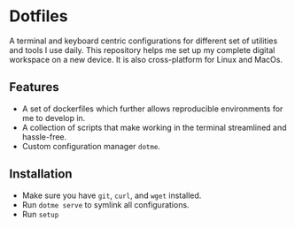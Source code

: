 # Dotfiles

A terminal and keyboard centric configurations for different set of utilities
and tools I use daily. This repository helps me set up my complete digital
workspace on a new device. It is also cross-platform for Linux and MacOs.

## Features

- A set of dockerfiles which further allows reproducible environments for me to
develop in.
- A collection of scripts that make working in the terminal streamlined and hassle-free.
- Custom configuration manager `dotme`.

## Installation

- Make sure you have `git`, `curl`, and `wget` installed.
- Run `dotme serve` to symlink all configurations.
- Run `setup`
